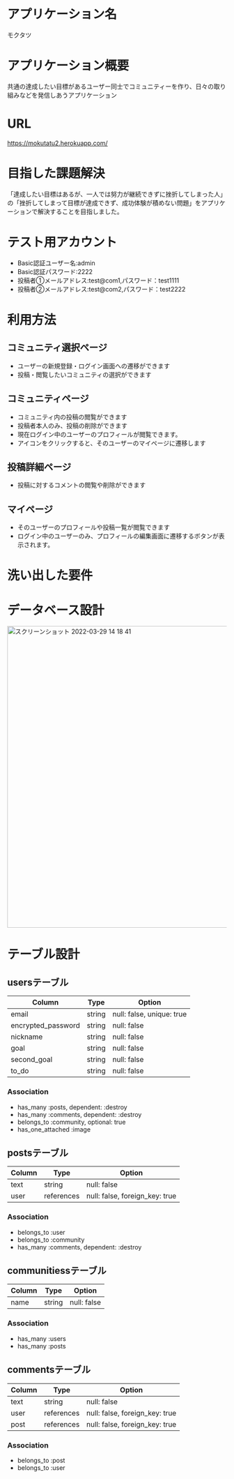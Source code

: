 # アプリケーション名
モクタツ

# アプリケーション概要
共通の達成したい目標があるユーザー同士でコミュニティーを作り、日々の取り組みなどを発信しあうアプリケーション

# URL
https://mokutatu2.herokuapp.com/

# 目指した課題解決
「達成したい目標はあるが、一人では努力が継続できずに挫折してしまった人」の「挫折してしまって目標が達成できず、成功体験が積めない問題」をアプリケーションで解決することを目指しました。

# テスト用アカウント
* Basic認証ユーザー名:admin
* Basic認証パスワード:2222
* 投稿者①メールアドレス:test@com1,パスワード：test1111
* 投稿者②メールアドレス:test@com2,パスワード：test2222

# 利用方法

## コミュニティ選択ページ
* ユーザーの新規登録・ログイン画面への遷移ができます
* 投稿・閲覧したいコミュニティの選択ができます

## コミュニティページ
* コミュニティ内の投稿の閲覧ができます
* 投稿者本人のみ、投稿の削除ができます
* 現在ログイン中のユーザーのプロフィールが閲覧できます。
* アイコンをクリックすると、そのユーザーのマイページに遷移します

## 投稿詳細ページ
* 投稿に対するコメントの閲覧や削除ができます

## マイページ
* そのユーザーのプロフィールや投稿一覧が閲覧できます
* ログイン中のユーザーのみ、プロフィールの編集画面に遷移するボタンが表示されます。
 
# 洗い出した要件

# データベース設計
<img width="692" alt="スクリーンショット 2022-03-29 14 18 41" src="https://user-images.githubusercontent.com/97263370/160538949-6fce222d-b121-4dad-b603-f12fe80d3566.png">


# テーブル設計

## usersテーブル
| Column             | Type   | Option                    |
| ------------------ | ------ | ------------------------- |
| email              | string | null: false, unique: true |
| encrypted_password | string | null: false               |
| nickname           | string | null: false               |   
| goal               | string | null: false               |
| second_goal        | string | null: false               |
| to_do              | string | null: false               |


### Association
- has_many :posts, dependent: :destroy
- has_many :comments, dependent: :destroy
- belongs_to :community, optional: true
- has_one_attached :image


## postsテーブル
| Column              | Type       | Option                         |
| ----------------    | ---------- |------------------------------- |
| text                | string     | null: false                    |  
| user                | references | null: false, foreign_key: true |

### Association
- belongs_to :user
- belongs_to :community
- has_many :comments, dependent: :destroy


## communitiessテーブル
| Column         | Type       | Option                         |
| -------------- | ---------- | ------------------------------ |
| name           | string     | null: false                    |  


### Association
- has_many :users
- has_many :posts


## commentsテーブル
| Column              | Type       | Option                         |
| ----------------    | ---------- |------------------------------- |
| text                | string     | null: false                    |  
| user                | references | null: false, foreign_key: true |
| post                | references | null: false, foreign_key: true |

### Association
- belongs_to :post
- belongs_to :user
